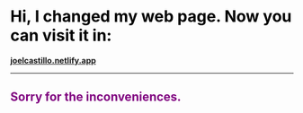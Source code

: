 
<!-- # <span style="color: #ff6347;">🚨 ¡Nuestra Página se Ha Mudado! 🚨</span> -->
# <span style="color: #000000;">  Hi, I changed my web page. Now you can visit it in:
  </span>

  **[joelcastillo.netlify.app](https://joelcastillo.netlify.app)** 
 
---
<span style="color: #800080">**Sorry for the inconveniences**.</span>
---
<!-- > <span style="color: #800080;">*"¡Siempre es un placer mejorar para ustedes!"*</span> 💙 ## 🌐 **[joelcastillo.netlify.app](joelcastillo.netlify.app)** 🌐  -->
